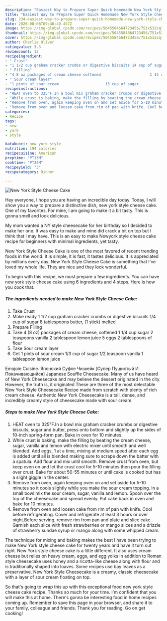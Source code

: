 ```yaml
---
description: "Easiest Way to Prepare Super Quick Homemade New York Style Cheese Cake"
title: "Easiest Way to Prepare Super Quick Homemade New York Style Cheese Cake"
slug: 234-easiest-way-to-prepare-super-quick-homemade-new-york-style-cheese-cake
date: 2020-08-08T09:48:49.457Z
image: https://img-global.cpcdn.com/recipes/5045584664723456/751x532cq70/new-york-style-cheese-cake-recipe-main-photo.jpg
thumbnail: https://img-global.cpcdn.com/recipes/5045584664723456/751x532cq70/new-york-style-cheese-cake-recipe-main-photo.jpg
cover: https://img-global.cpcdn.com/recipes/5045584664723456/751x532cq70/new-york-style-cheese-cake-recipe-main-photo.jpg
author: Charlie Oliver
ratingvalue: 3.3
reviewcount: 12
recipeingredient:
- " Crust"
- "1 1/2 cup graham cracker crumbs or digestive biscuits 14 cup of sugar                      8 tablespoons butter 1 stick melted"
- " Filling"
- "4 8 oz packages of cream cheese softened                      1 14 cup sugar                      2 teaspoons vanilla                  2 tablespoon lemon juice                   5 eggs                                     2 tablespoons of flour"
- " Sour cream layer"
- "1 pints of sour cream                     13 cup of sugar                          12 teaspoon vanilla                       1 tablespoon lemon juice"
recipeinstructions:
- "HEAT oven to 325°F.In a bowl mix graham cracker crumbs or digestive biscuits, sugar and butter, press onto bottom and slightly up the sides of 10-inch spring-form pan. Bake in oven for 10 minutes."
- "While crust is baking, make the filling by beating the cream cheese, sugar, vanilla and lemon with electric mixer until smooth and well blended. Add eggs, 1 at a time, mixing at medium speed after each egg is added until all is blended making sure to scrape down the batter with a spatula. Add flour and mix until smooth. Remove crust from oven, but keep oven on and let the crust cool for 5-10 minutes then pour the filling over crust. Bake for about 50-55 minutes or until cake is cooked but has a slight giggle in the center."
- "Remove from oven, again keeping oven on and set aside for 5-10 minutes so it cools slightly while you make the sour cream topping. In a small bowl mix the sour cream, sugar, vanilla and lemon. Spoon over the top of the cheesecake and spread evenly. Put cake back in oven and bake for 10 minutes."
- "Remove from oven and loosen cake from rim of pan with knife. Cool before refrigerating. Cover and refrigerate at least 3 hours or over night.Before serving, remove rim from pan and plate and slice cake. Garnish each slice with fresh strawberries or mango slices and a drizzle of strawberry sundae syrup or mango along with some whipped cream."
categories:
- Recipe
tags:
- new
- york
- style

katakunci: new york style 
nutrition: 194 calories
recipecuisine: American
preptime: "PT13M"
cooktime: "PT34M"
recipeyield: "3"
recipecategory: Dinner

---
```



![New York Style Cheese Cake](https://img-global.cpcdn.com/recipes/5045584664723456/751x532cq70/new-york-style-cheese-cake-recipe-main-photo.jpg)

Hey everyone, I hope you are having an incredible day today. Today, I will show you a way to prepare a distinctive dish, new york style cheese cake. One of my favorites. For mine, I am going to make it a bit tasty. This is gonna smell and look delicious.

My mom wanted a NY style cheesecake for her birthday so I decided to make her one. It was easy to make and mine did crack a bit on top but I think that I may have. This is an easy to make Newyork style cheese cake recipe for beginners with minimal ingredients, yet tasty.

New York Style Cheese Cake is one of the most favored of recent trending foods in the world. It is simple, it is fast, it tastes delicious. It is appreciated by millions every day. New York Style Cheese Cake is something that I've loved my whole life. They are nice and they look wonderful.


To begin with this recipe, we must prepare a few ingredients. You can have new york style cheese cake using 6 ingredients and 4 steps. Here is how you cook that.

<!--inarticleads1-->

##### The ingredients needed to make New York Style Cheese Cake:

1. Take  Crust
1. Make ready 1 1/2 cup graham cracker crumbs or digestive biscuits 1/4 cup of sugar                      8 tablespoons butter, (1 stick) melted
1. Prepare  Filling
1. Take 4 (8 oz) packages of cream cheese, softened                      1 1/4 cup sugar                      2 teaspoons vanilla                  2 tablespoon lemon juice                   5 eggs                                     2 tablespoons of flour
1. Take  Sour cream layer
1. Get 1 pints of sour cream                     1/3 cup of sugar                          1/2 teaspoon vanilla                       1 tablespoon lemon juice


Emojoie Cuisine. Японский Суфле Чизкейк [Супер Пушистый И Покачивающийся] Japanese Souffle Cheesecake. Many of us have heard of New York Cheesecake and may believe the dessert originated in the city. However, the truth is, it originated These are three of the most delectable New York Style Cheesecake Recipe made from scratch with plenty of rich cream cheese. Authentic New York Cheesecake is a tall, dense, and incredibly creamy style of cheesecake made with sour cream. 

<!--inarticleads2-->

##### Steps to make New York Style Cheese Cake:

1. HEAT oven to 325°F.In a bowl mix graham cracker crumbs or digestive biscuits, sugar and butter, press onto bottom and slightly up the sides of 10-inch spring-form pan. Bake in oven for 10 minutes.
1. While crust is baking, make the filling by beating the cream cheese, sugar, vanilla and lemon with electric mixer until smooth and well blended. Add eggs, 1 at a time, mixing at medium speed after each egg is added until all is blended making sure to scrape down the batter with a spatula. Add flour and mix until smooth. Remove crust from oven, but keep oven on and let the crust cool for 5-10 minutes then pour the filling over crust. Bake for about 50-55 minutes or until cake is cooked but has a slight giggle in the center.
1. Remove from oven, again keeping oven on and set aside for 5-10 minutes so it cools slightly while you make the sour cream topping. In a small bowl mix the sour cream, sugar, vanilla and lemon. Spoon over the top of the cheesecake and spread evenly. Put cake back in oven and bake for 10 minutes.
1. Remove from oven and loosen cake from rim of pan with knife. Cool before refrigerating. Cover and refrigerate at least 3 hours or over night.Before serving, remove rim from pan and plate and slice cake. Garnish each slice with fresh strawberries or mango slices and a drizzle of strawberry sundae syrup or mango along with some whipped cream.


The technique for mixing and baking makes the best I have been trying to make New York style cheese cake for twenty years and have it turn out right. New York style cheese cake is a little different. It also uses cream cheese but relies on heavy cream, eggs, and egg yolks in addition to Roman style cheesecake uses honey and a ricotta-like cheese along with flour and is traditionally shaped into loaves. Some recipes use bay leaves as a preservative. New York Style Cheesecake is a creamy, classic cheesecake with a layer of sour cream floating on top. 

So that's going to wrap this up with this exceptional food new york style cheese cake recipe. Thanks so much for your time. I'm confident that you will make this at home. There's gonna be interesting food in home recipes coming up. Remember to save this page in your browser, and share it to your family, colleague and friends. Thank you for reading. Go on get cooking!
